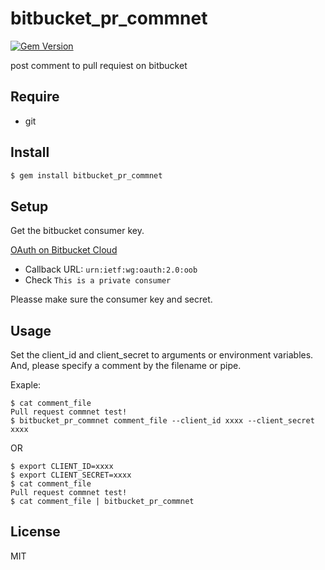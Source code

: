 bitbucket_pr_commnet
===

[![Gem Version](https://badge.fury.io/rb/bitbucket_pr_commnet.svg)](https://badge.fury.io/rb/bitbucket_pr_commnet)

post comment to pull requiest on bitbucket

## Require
* git

## Install

```bash
$ gem install bitbucket_pr_commnet
```

## Setup
Get the bitbucket consumer key.  

[OAuth on Bitbucket Cloud](https://confluence.atlassian.com/bitbucket/oauth-on-bitbucket-cloud-238027431.html)

* Callback URL: `urn:ietf:wg:oauth:2.0:oob`
* Check `This is a private consumer`

Pleasse make sure the consumer key and secret.

## Usage
Set the client_id and client_secret to arguments or environment variables.
And, please specify a comment by the filename or pipe.

Exaple:
```
$ cat comment_file
Pull request commnet test!
$ bitbucket_pr_commnet comment_file --client_id xxxx --client_secret xxxx
```

OR

```
$ export CLIENT_ID=xxxx
$ export CLIENT_SECRET=xxxx
$ cat comment_file
Pull request commnet test!
$ cat comment_file | bitbucket_pr_commnet
```

## License
MIT

